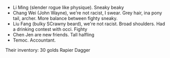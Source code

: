 - Li Ming (slender rogue like physique). Sneaky beaky
- Chang Wei (John Wayne), we're not racist, I swear. Grey hair, ina pony tail, archer. More balance between fighty sneaky.
- Liu Fang (bulky SCrawny beard), we're not racist. Broad shoulders. Had a drinking contest with occi. Fighty
- Chen Jen are new friends. Tall halfling
- Temoc. Accountant.

Their inventory:
30 golds
Rapier
Dagger